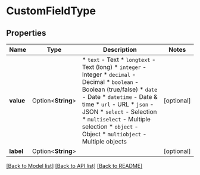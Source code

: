 # CustomFieldType

## Properties

Name | Type | Description | Notes
------------ | ------------- | ------------- | -------------
**value** | Option<**String**> | * `text` - Text * `longtext` - Text (long) * `integer` - Integer * `decimal` - Decimal * `boolean` - Boolean (true/false) * `date` - Date * `datetime` - Date & time * `url` - URL * `json` - JSON * `select` - Selection * `multiselect` - Multiple selection * `object` - Object * `multiobject` - Multiple objects | [optional]
**label** | Option<**String**> |  | [optional]

[[Back to Model list]](../README.md#documentation-for-models) [[Back to API list]](../README.md#documentation-for-api-endpoints) [[Back to README]](../README.md)


